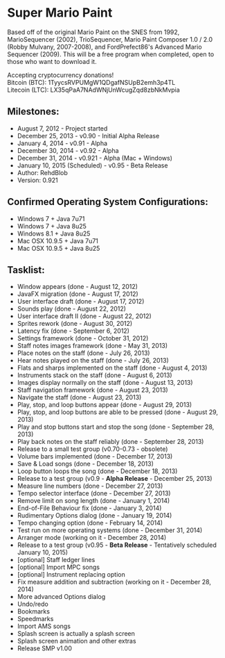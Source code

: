 Super Mario Paint
==========

Based off of the original Mario Paint on the SNES from 1992, MarioSequencer (2002), TrioSequencer, Mario Paint Composer 1.0 / 2.0 (Robby Mulvany, 2007-2008), and FordPrefect86's Advanced Mario Sequencer (2009). This will be a free program when completed, open to those who want to download it.  


Accepting cryptocurrency donations!  
Bitcoin (BTC): 1TyycsRVPUMgW1QDgafNSUpB2emh3p4TL  
Litecoin (LTC): LX35qPaA7NAdWNjUnWcugZqd8zbNkMvpia  


Milestones:
-----
* August 7, 2012 - Project started
* December 25, 2013 - v0.90 - Initial Alpha Release
* January 4, 2014 - v0.91 - Alpha
* December 30, 2014 - v0.92 - Alpha
* December 31, 2014 - v0.921 - Alpha (Mac + Windows)
* January 10, 2015 (Scheduled) - v0.95 - Beta Release  
* Author: RehdBlob
* Version: 0.921

Confirmed Operating System Configurations:
-----
* Windows 7 + Java 7u71
* Windows 7 + Java 8u25
* Windows 8.1 + Java 8u25
* Mac OSX 10.9.5 + Java 7u71
* Mac OSX 10.9.5 + Java 8u25



Tasklist:
-----
* Window appears (done - August 12, 2012)
* JavaFX migration (done - August 17, 2012)
* User interface draft (done - August 17, 2012)
* Sounds play (done - August 22, 2012)
* User interface draft II (done - August 22, 2012)
* Sprites rework (done - August 30, 2012)
* Latency fix (done - September 6, 2012)
* Settings framework (done - October 31, 2012)
* Staff notes images framework (done - May 31, 2013)
* Place notes on the staff (done - July 26, 2013)
* Hear notes played on the staff (done - July 26, 2013)
* Flats and sharps implemented on the staff (done - August 4, 2013)
* Instruments stack on the staff (done - August 6, 2013)
* Images display normally on the staff (done - August 13, 2013)
* Staff navigation framework (done - August 23, 2013)
* Navigate the staff (done - August 23, 2013)
* Play, stop, and loop buttons appear (done - August 29, 2013)
* Play, stop, and loop buttons are able to be pressed (done - August 29, 2013)
* Play and stop buttons start and stop the song (done - September 28, 2013)
* Play back notes on the staff reliably (done - September 28, 2013)
* Release to a small test group (v0.70-0.73 - obsolete)
* Volume bars implemented (done - December 17, 2013)
* Save & Load songs (done - December 18, 2013)
* Loop button loops the song (done - December 18, 2013)
* Release to a test group (v0.9 - **Alpha Release** - December 25, 2013)
* Measure line numbers (done - December 27, 2013)
* Tempo selector interface (done - December 27, 2013)
* Remove limit on song length (done - January 1, 2014)
* End-of-File Behaviour fix (done - January 3, 2014)
* Rudimentary Options dialog (done - January 19, 2014)
* Tempo changing option (done - February 14, 2014)
* Test run on more operating systems (done - December 31, 2014)
* Arranger mode (working on it - December 28, 2014)
* Release to a test group (v0.95 - **Beta Release** - Tentatively scheduled January 10, 2015)
* [optional] Staff ledger lines
* [optional] Import MPC songs
* [optional] Instrument replacing option
* Fix measure addition and subtraction (working on it - December 28, 2014)
* More advanced Options dialog
* Undo/redo
* Bookmarks
* Speedmarks
* Import AMS songs
* Splash screen is actually a splash screen
* Splash screen animation and other extras
* Release SMP v1.00
